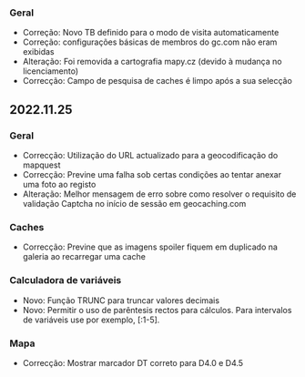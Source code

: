 
### Geral
- Correção: Novo TB definido para o modo de visita automaticamente
- Correção: configurações básicas de membros do gc.com não eram exibidas
- Alteração: Foi removida a cartografia mapy.cz (devido à mudança no licenciamento)
- Correcção: Campo de pesquisa de caches é limpo após a sua selecção

## 2022.11.25

### Geral
- Correcção: Utilização do URL actualizado para a geocodificação do mapquest
- Correcção: Previne uma falha sob certas condições ao tentar anexar uma foto ao registo
- Alteração: Melhor mensagem de erro sobre como resolver o requisito de validação Captcha no início de sessão em geocaching.com

### Caches
- Correcção: Previne que as imagens spoiler fiquem em duplicado na galeria ao recarregar uma cache

### Calculadora de variáveis
- Novo: Função TRUNC para truncar valores decimais
- Novo: Permitir o uso de parêntesis rectos para cálculos. Para intervalos de variáveis use por exemplo, \[:1-5\].

### Mapa
- Correcção: Mostrar marcador DT correto para D4.0 e D4.5
